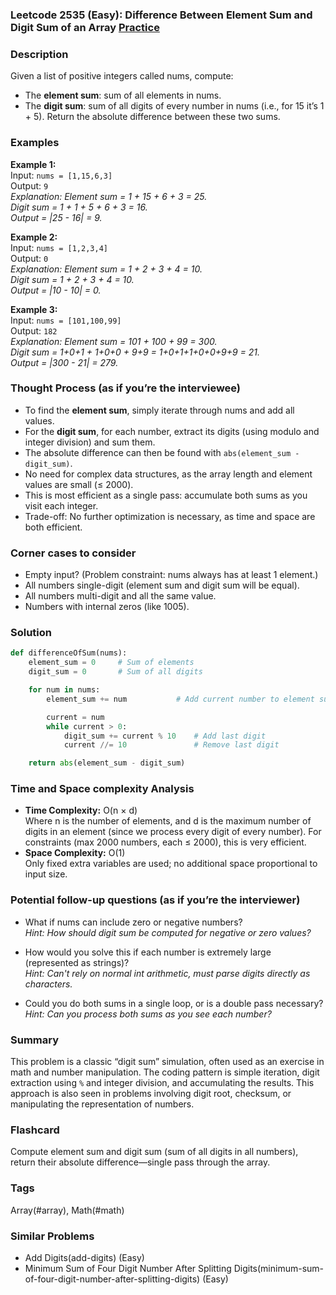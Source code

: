 ### Leetcode 2535 (Easy): Difference Between Element Sum and Digit Sum of an Array [Practice](https://leetcode.com/problems/difference-between-element-sum-and-digit-sum-of-an-array)

### Description  
Given a list of positive integers called nums, compute:
- The **element sum**: sum of all elements in nums.
- The **digit sum**: sum of all digits of every number in nums (i.e., for 15 it’s 1 + 5).
Return the absolute difference between these two sums.

### Examples  

**Example 1:**  
Input: `nums = [1,15,6,3]`  
Output: `9`  
*Explanation: Element sum = 1 + 15 + 6 + 3 = 25.  
Digit sum = 1 + 1 + 5 + 6 + 3 = 16.  
Output = |25 - 16| = 9.*

**Example 2:**  
Input: `nums = [1,2,3,4]`  
Output: `0`  
*Explanation: Element sum = 1 + 2 + 3 + 4 = 10.  
Digit sum = 1 + 2 + 3 + 4 = 10.  
Output = |10 - 10| = 0.*

**Example 3:**  
Input: `nums = [101,100,99]`  
Output: `182`  
*Explanation: Element sum = 101 + 100 + 99 = 300.  
Digit sum = 1+0+1 + 1+0+0 + 9+9 = 1+0+1+1+0+0+9+9 = 21.  
Output = |300 - 21| = 279.*

### Thought Process (as if you’re the interviewee)  
- To find the **element sum**, simply iterate through nums and add all values.
- For the **digit sum**, for each number, extract its digits (using modulo and integer division) and sum them.
- The absolute difference can then be found with `abs(element_sum - digit_sum)`.
- No need for complex data structures, as the array length and element values are small (≤ 2000).
- This is most efficient as a single pass: accumulate both sums as you visit each integer.
- Trade-off: No further optimization is necessary, as time and space are both efficient.

### Corner cases to consider  
- Empty input? (Problem constraint: nums always has at least 1 element.)
- All numbers single-digit (element sum and digit sum will be equal).
- All numbers multi-digit and all the same value.
- Numbers with internal zeros (like 1005).

### Solution

```python
def differenceOfSum(nums):
    element_sum = 0     # Sum of elements
    digit_sum = 0       # Sum of all digits

    for num in nums:
        element_sum += num           # Add current number to element sum

        current = num
        while current > 0:
            digit_sum += current % 10    # Add last digit
            current //= 10               # Remove last digit

    return abs(element_sum - digit_sum)
```

### Time and Space complexity Analysis  

- **Time Complexity:** O(n × d)  
  Where n is the number of elements, and d is the maximum number of digits in an element (since we process every digit of every number). For constraints (max 2000 numbers, each ≤ 2000), this is very efficient.
- **Space Complexity:** O(1)  
  Only fixed extra variables are used; no additional space proportional to input size.

### Potential follow-up questions (as if you’re the interviewer)  

- What if nums can include zero or negative numbers?  
  *Hint: How should digit sum be computed for negative or zero values?*

- How would you solve this if each number is extremely large (represented as strings)?  
  *Hint: Can't rely on normal int arithmetic, must parse digits directly as characters.*

- Could you do both sums in a single loop, or is a double pass necessary?  
  *Hint: Can you process both sums as you see each number?*

### Summary
This problem is a classic “digit sum” simulation, often used as an exercise in math and number manipulation. The coding pattern is simple iteration, digit extraction using `%` and integer division, and accumulating the results. This approach is also seen in problems involving digit root, checksum, or manipulating the representation of numbers.


### Flashcard
Compute element sum and digit sum (sum of all digits in all numbers), return their absolute difference—single pass through the array.

### Tags
Array(#array), Math(#math)

### Similar Problems
- Add Digits(add-digits) (Easy)
- Minimum Sum of Four Digit Number After Splitting Digits(minimum-sum-of-four-digit-number-after-splitting-digits) (Easy)